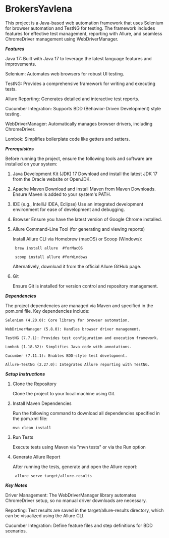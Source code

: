 # BrokersYavlena

This project is a Java-based web automation framework that uses Selenium for browser automation and TestNG for testing. The framework includes features for effective test management, reporting with Allure, and seamless ChromeDriver management using WebDriverManager.

***Features***

Java 17: Built with Java 17 to leverage the latest language features and improvements.

Selenium: Automates web browsers for robust UI testing.

TestNG: Provides a comprehensive framework for writing and executing tests.

Allure Reporting: Generates detailed and interactive test reports.

Cucumber Integration: Supports BDD (Behavior-Driven Development) style testing.

WebDriverManager: Automatically manages browser drivers, including ChromeDriver.

Lombok: Simplifies boilerplate code like getters and setters.


***Prerequisites***

Before running the project, ensure the following tools and software are installed on your system:

1. Java Development Kit (JDK) 17
    Download and install the latest JDK 17 from the Oracle website or OpenJDK.

2. Apache Maven
    Download and install Maven from Maven Downloads. Ensure Maven is added to your system's PATH.

3. IDE (e.g., IntelliJ IDEA, Eclipse)
    Use an integrated development environment for ease of development and debugging.

4. Browser
    Ensure you have the latest version of Google Chrome installed.

   
5. Allure Command-Line Tool (for generating and viewing reports)
   
    Install Allure CLI via Homebrew (macOS) or Scoop (Windows):
   
        brew install allure  #forMacOS
   
        scoop install allure #forWindows
   
    Alternatively, download it from the official Allure GitHub page.

7. Git
   
    Ensure Git is installed for version control and repository management.

***Dependencies***

The project dependencies are managed via Maven and specified in the pom.xml file. Key dependencies include:

    Selenium (4.20.0): Core library for browser automation.

    WebDriverManager (5.8.0): Handles browser driver management.

    TestNG (7.7.1): Provides test configuration and execution framework.

    Lombok (1.18.32): Simplifies Java code with annotations.

    Cucumber (7.11.1): Enables BDD-style test development.

    Allure-TestNG (2.27.0): Integrates Allure reporting with TestNG.


***Setup Instructions***
1. Clone the Repository
   
   Clone the project to your local machine using Git.

3. Install Maven Dependencies
   
    Run the following command to download all dependencies specified in the pom.xml file:
   
       mvn clean install

5. Run Tests
   
    Execute tests using Maven via "mvn tests" or via the Run option

7. Generate Allure Report
   
    After running the tests, generate and open the Allure report:
   
        allure serve target/allure-results

***Key Notes***

Driver Management: The WebDriverManager library automates ChromeDriver setup, so no manual driver downloads are necessary.

Reporting: Test results are saved in the target/allure-results directory, which can be visualized using the Allure CLI.

Cucumber Integration: Define feature files and step definitions for BDD scenarios.

